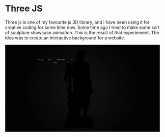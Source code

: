 # Three JS 
Three js is one of my favourite js 3D library, and I have been using it for creative coding for some time now. 
Some time ago I tried to make some sort of sculpture showcase animation. This is the result of that experiement.
The idea was to create an interactive background for a website.

![](test.gif)
